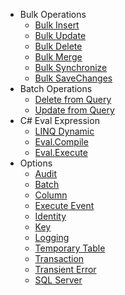 - Bulk Operations
   - [Bulk Insert](bulk-insert.md)
   - [Bulk Update](bulk-update.md)
   - [Bulk Delete](bulk-delete.md)
   - [Bulk Merge](bulk-merge.md)
   - [Bulk Synchronize](bulk-synchronize.md)
   - [Bulk SaveChanges](bulk-savechanges.md)
- Batch Operations
   - [Delete from Query](delete-from-query.md)
   - [Update from Query](update-from-query.md)
- C# Eval Expression
   - [LINQ Dynamic](eval-expressions/linq-dynamic.md)
   - [Eval.Compile](eval-expressions/eval-compile.md)
   - [Eval.Execute](eval-expressions/eval-execute.md)
- Options
   - [Audit](options-summary/audit.md)
   - [Batch](options-summary/batch.md)
   - [Column](options-summary/column.md)
   - [Execute Event](options-summary/execute-event.md)
   - [Identity](options-summary/identity.md)
   - [Key](options-summary/key.md)
   - [Logging](options-summary/logging.md)
   - [Temporary Table](options-summary/temporary-table.md)
   - [Transaction](options-summary/transaction.md)
   - [Transient Error](options-summary/transient-error.md)
   - [SQL Server](options-summary/sql-server.md)
